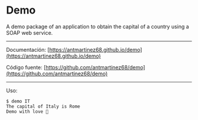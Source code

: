 # Demo

A demo package of an application to obtain the capital of a country using a SOAP web service.

---

Documentación: [https://antmartinez68.github.io/demo](https://antmartinez68.github.io/demo)

Código fuente: [https://github.com/antmartinez68/demo](https://github.com/antmartinez68/demo)

---

Uso:

```console
$ demo IT
The capital of Italy is Rome
Demo with love 💜

```

